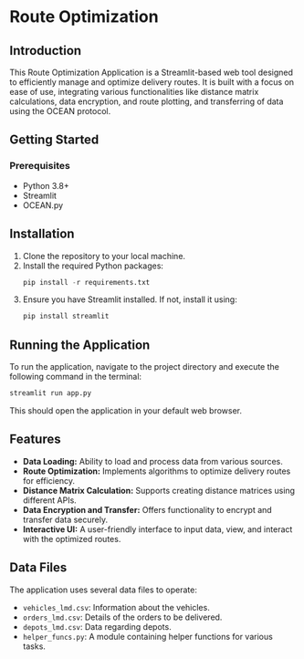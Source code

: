 # Route Optimization

## Introduction
This Route Optimization Application is a Streamlit-based web tool designed to efficiently manage and optimize delivery routes. It is built with a focus on ease of use, integrating various functionalities like distance matrix calculations, data encryption, and route plotting, and transferring of data using the OCEAN protocol.

## Getting Started
### Prerequisites
- Python 3.8+
- Streamlit
- OCEAN.py

## Installation
1. Clone the repository to your local machine.
2. Install the required Python packages:
   ```python
   pip install -r requirements.txt
   ```
3. Ensure you have Streamlit installed. If not, install it using:
   ```python
   pip install streamlit
   ```

## Running the Application

To run the application, navigate to the project directory and execute the following command in the terminal:
```python
streamlit run app.py
```
This should open the application in your default web browser. 
## Features

- **Data Loading:** Ability to load and process data from various sources.
- **Route Optimization:** Implements algorithms to optimize delivery routes for efficiency.
- **Distance Matrix Calculation:** Supports creating distance matrices using different APIs.
- **Data Encryption and Transfer:** Offers functionality to encrypt and transfer data securely.
- **Interactive UI:** A user-friendly interface to input data, view, and interact with the optimized routes.

## Data Files

The application uses several data files to operate:

- `vehicles_lmd.csv`: Information about the vehicles.
- `orders_lmd.csv`: Details of the orders to be delivered.
- `depots_lmd.csv`: Data regarding depots.
- `helper_funcs.py`: A module containing helper functions for various tasks.
